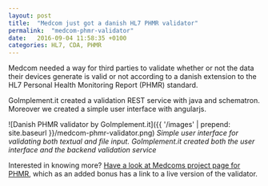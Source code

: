 ```yaml
---
layout: post
title:  "Medcom just got a danish HL7 PHMR validator"
permalink:  "medcom-phmr-validator"
date:   2016-09-04 11:58:35 +0100
categories: HL7, CDA, PHMR
---
```

Medcom needed a way for third parties to validate whether or not the data their devices generate is valid or not according to a danish extension to the HL7 Personal Health Monitoring Report (PHMR) standard.

GoImplement.it created a validation REST service with java and schematron. Moreover we created a simple user interface with angularjs.

![Danish PHMR validator by GoImplement.it]({{ '/images' | prepend: site.baseurl }}/medcom-phmr-validator.png)
*Simple user interface for validating both textual and file input.
GoImplement.it created both the user interface and the backend validation service*

Interested in knowing more? [Have a look at Medcoms project page for PHMR](http://medcom.dk/standarder/personal-health-monitoring-report-phmr), which as an added bonus has a link to a live version of the validator.
